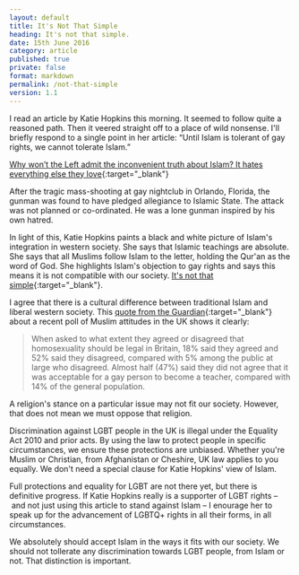 ```yaml
---
layout: default
title: It's Not That Simple
heading: It's not that simple.
date: 15th June 2016
category: article
published: true
private: false
format: markdown
permalink: /not-that-simple
version: 1.1
---
```


I read an article by Katie Hopkins this morning. It seemed to follow quite a reasoned path. Then it veered straight off to a place of wild nonsense. I'll briefly respond to a single point in her article: “Until Islam is tolerant of gay rights, we cannot tolerate Islam.”

[Why won’t the Left admit the inconvenient truth about Islam? It hates everything else they love](http://www.dailymail.co.uk/news/article-3641118/katie-hopkins-won-t-left-admit-inconvenient-truth-islam-hates-love.html?gmph=link){:target="_blank"}

After the tragic mass-shooting at gay nightclub in Orlando, Florida, the gunman was found to have pledged allegiance to Islamic State. The attack was not planned or co-ordinated. He was a lone gunman inspired by his own hatred.

In light of this, Katie Hopkins paints a black and white picture of Islam's integration in western society. She says that Islamic teachings are absolute. She says that all Muslims follow Islam to the letter, holding the Qur'an as the word of God. She highlights Islam's objection to gay rights and says this means it is not compatible with our society. [It's not that simple](https://www.youtube.com/watch?v=VGErC6QQdoc){:target="_blank"}.

I agree that there is a cultural difference between traditional Islam and liberal western society. This [quote from the Guardian](https://www.theguardian.com/uk-news/2016/apr/11/british-muslims-strong-sense-of-belonging-poll-homosexuality-sharia-law){:target="_blank"} about a recent poll of Muslim attitudes in the UK shows it clearly:

> When asked to what extent they agreed or disagreed that homosexuality should be legal in Britain, 18% said they agreed and 52% said they disagreed, compared with 5% among the public at large who disagreed. Almost half (47%) said they did not agree that it was acceptable for a gay person to become a teacher, compared with 14% of the general population. 

A religion's stance on a particular issue may not fit our society. However, that does not mean we must oppose that religion.

Discrimination against LGBT people in the UK is illegal under the Equality Act 2010 and prior acts. By using the law to protect people in specific circumstances, we ensure these protections are unbiased. Whether you're Muslim or Christian, from Afghanistan or Cheshire, UK law applies to you equally. We don't need a special clause for Katie Hopkins' view of Islam.

Full protections and equality for LGBT are not there yet, but there is definitive progress. If Katie Hopkins really is a supporter of LGBT rights – and not just using this article to stand against Islam – I enourage her to speak up for the advancement of LGBTQ+ rights in all their forms, in all circumstances. 

We absolutely should accept Islam in the ways it fits with our society. We should not tollerate any discrimination towards LGBT people, from Islam or not. That distinction is important.